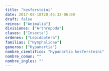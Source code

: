 ```yaml
---
title: "kesfersteini"
date: 2017-08-18T20:46:32-06:00
draft: false
reinos: ["Animalia"]
divisiones: ["Arthropoda"]
clases: ["Insecta"]
ordenes: ["Lepidoptera"]
familias: ["Nymphalidae"]
generos: ["Hypanartia"]
nombre_cientifico: "Hypanartia kesfersteini"
nombre_comun: ""
nombre_ingles: ""
---
```

